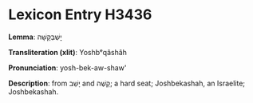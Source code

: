 # Lexicon Entry H3436

**Lemma**: יׇשְׁבְּקָשָׁה

**Transliteration (xlit)**: Yoshbᵉqâshâh

**Pronunciation**: yosh-bek-aw-shaw'

**Description**:
from יָשַׁב and קָשֶׁה; a hard seat; Joshbekashah, an Israelite; Joshbekashah.
